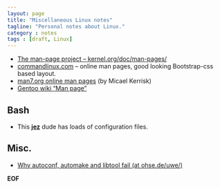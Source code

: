 ```yaml
---
layout: page
title: "Miscellaneous Linux notes"
tagline: "Personal notes about Linux."
category : notes
tags : [draft, Linux]
---
```


* [The man-page project &ndash; kernel.org/doc/man-pages/](https://www.kernel.org/doc/man-pages/)
* [commandlinux.com](https://www.commandlinux.com/) – online man pages, good looking Bootstrap-css based layout.
* [man7.org online man pages](http://man7.org/linux/man-pages/index.html) (by Micael Kerrisk)
* [Gentoo wiki “Man page”](https://wiki.gentoo.org/wiki/Man_page/Navigate)

## Bash

* This [__jez__](https://github.com/jez/dotfiles) dude has loads of configuration files.

## Misc.

* [Why autoconf, automake and libtool fail (at ohse.de/uwe/)](https://ohse.de/uwe/articles/aal.html)

__EOF__
